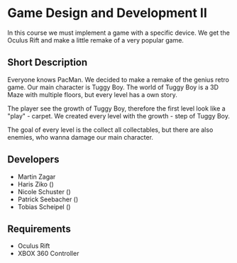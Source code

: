 # Game Design and Development II

In this course we must implement a game with a specific device. We get the Oculus Rift and make a little remake of a very popular game.

## Short Description

Everyone knows PacMan. We decided to make a remake of the genius retro game. Our main character is Tuggy Boy.
The world of Tuggy Boy is a 3D Maze with multiple floors, but every level has a own story.

The player see the growth of Tuggy Boy, therefore the first level look like a "play" - carpet. We created every level with the growth - step of Tuggy Boy. 

The goal of every level is the collect all collectables, but there are also enemies, who wanna damage our main character.

## Developers
* Martin Zagar
* Haris Ziko ()
* Nicole Schuster ()
* Patrick Seebacher ()
* Tobias Scheipel ()

## Requirements
* Oculus Rift
* XBOX 360 Controller
